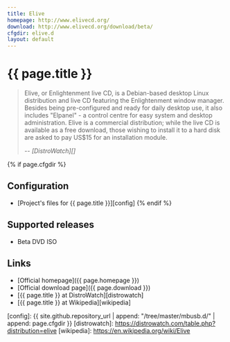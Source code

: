 ```yaml
---
title: Elive
homepage: http://www.elivecd.org/
download: http://www.elivecd.org/download/beta/
cfgdir: elive.d
layout: default
---
```


# {{ page.title }}

> Elive, or Enlightenment live CD, is a Debian-based desktop Linux distribution
> and live CD featuring the Enlightenment window manager. Besides being
> pre-configured and ready for daily desktop use, it also includes "Elpanel" - a
> control centre for easy system and desktop administration. Elive is a
> commercial distribution; while the live CD is available as a free download,
> those wishing to install it to a hard disk are asked to pay US$15 for an
> installation module.
>
> -- <cite markdown="1">[DistroWatch][]</cite>


{% if page.cfgdir %}
## Configuration

- [Project's files for {{ page.title }}][config]
{% endif %}


## Supported releases

- Beta DVD ISO


## Links

- [Official homepage]({{ page.homepage }})
- [Official download page]({{ page.download }})
- [{{ page.title }} at DistroWatch][distrowatch]
- [{{ page.title }} at Wikipedia][wikipedia]


[config]: {{ site.github.repository_url | append: "/tree/master/mbusb.d/" | append: page.cfgdir }}
[distrowatch]: https://distrowatch.com/table.php?distribution=elive
[wikipedia]: https://en.wikipedia.org/wiki/Elive
